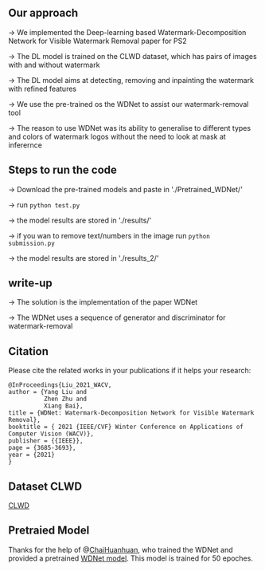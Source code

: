 
## Our approach
-> We implemented the Deep-learning based Watermark-Decomposition Network for Visible Watermark Removal paper for PS2

-> The DL model is trained on the CLWD dataset, which has pairs of images with and without watermark

-> The DL model aims at detecting, removing and inpainting the watermark with refined features

-> We use the pre-trained os the WDNet to assist our watermark-removal tool 

-> The reason to use WDNet was its ability to generalise to different types and colors of watermark logos without the need to look at mask at inferernce

## Steps to run the code
-> Download the pre-trained models and paste in './Pretrained_WDNet/'

-> run ```python test.py```

-> the model results are stored in './results/'

-> if you wan to remove text/numbers in the image run ```python submission.py```

-> the model results are stored in './results_2/'


## write-up
-> The solution is the implementation of the paper WDNet

-> The WDNet uses a sequence of generator and discriminator for watermark-removal

## Citation
Please cite the related works in your publications if it helps your research:
```
@InProceedings{Liu_2021_WACV,
author = {Yang Liu and
          Zhen Zhu and
          Xiang Bai},
title = {WDNet: Watermark-Decomposition Network for Visible Watermark Removal},
booktitle = { 2021 {IEEE/CVF} Winter Conference on Applications of Computer Vision (WACV)},
publisher = {{IEEE}},
page = {3685-3693},
year = {2021}
}
```
## Dataset CLWD
[CLWD](https://drive.google.com/file/d/17y1gkUhIV6rZJg1gMG-gzVMnH27fm4Ij/view?usp=sharing)

## Pretraied Model
Thanks for the help of @[ChaiHuanhuan](https://github.com/ChaiHuanhuan), who trained the WDNet and provided a pretrained [WDNet model](https://drive.google.com/drive/folders/1UYOtWmYZQQmCPMLVrstVxhPYW4Jngo-g?usp=sharing). This model is trained for 50 epoches.

